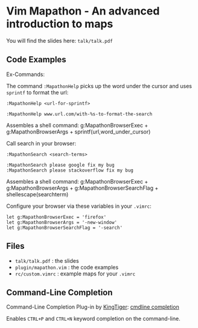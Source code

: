 
# Vim Mapathon - An advanced introduction to maps

You will find the slides here: `talk/talk.pdf`

## Code Examples

Ex-Commands:

The command `:MapathonHelp` picks up the word under the cursor and uses `sprintf` to format the url:

    :MapathonHelp <url-for-sprintf>

    :MapathonHelp www.url.com/with-%s-to-format-the-search

Assembles a shell command: g:MapathonBrowserExec + g:MapathonBrowserArgs + sprintf(url,word_under_cursor)

Call search in your browser:

    :MapathonSearch <search-terms>

    :MapathonSearch please google fix my bug
    :MapathonSearch please stackoverflow fix my bug

Assembles a shell command: g:MapathonBrowserExec + g:MapathonBrowserArgs + g:MapathonBrowserSearchFlag + shellescape(searchterm)

Configure your browser via these variables in your `.vimrc`:

    let g:MapathonBrowserExec = 'firefox'
    let g:MapathonBrowserArgs = '-new-window'
    let g:MapathonBrowserSearchFlag = '-search'

## Files

- `talk/talk.pdf`       : the slides
- `plugin/mapathon.vim` : the code examples
- `rc/custom.vimrc`     : example maps for your `.vimrc` 

## Command-Line Completion

Command-Line Completion Plug-in by [KingTiger](https://vim.sourceforge.io/account/profile.php?user_id=18312):
[cmdline completion]( http://www.vim.org/scripts/script.php?script_id=3531 )

Enables `CTRL+P` and `CTRL+N` keyword completion on the command-line.
